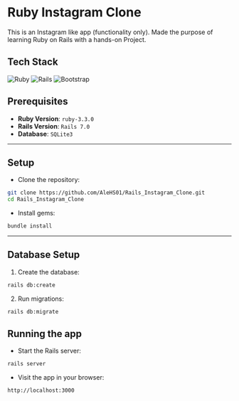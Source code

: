 # Ruby Instagram Clone

This is an Instagram like app (functionality only). Made the purpose of learning Ruby on Rails with a hands-on Project.

## Tech Stack
![Ruby](https://img.shields.io/badge/ruby-%23CC342D.svg?style=for-the-badge&logo=ruby&logoColor=white)
![Rails](https://img.shields.io/badge/rails-%23CC0000.svg?style=for-the-badge&logo=ruby-on-rails&logoColor=white)
![Bootstrap](https://img.shields.io/badge/bootstrap-%238511FA.svg?style=for-the-badge&logo=bootstrap&logoColor=white)

## Prerequisites

- **Ruby Version**: `ruby-3.3.0`
- **Rails Version**: `Rails 7.0`
- **Database**: `SQLite3`

---
## Setup
- Clone the repository:

```bash
git clone https://github.com/AleHS01/Rails_Instagram_Clone.git
cd Rails_Instagram_Clone 
```
- Install gems:
```bash
bundle install
```
---
## Database Setup
1. Create the database:
```bash
rails db:create
```
2. Run migrations:
```bash
rails db:migrate
```
## Running the app
- Start the Rails server:
```bash
rails server
```
- Visit the app in your browser:
```bash
http://localhost:3000
```
